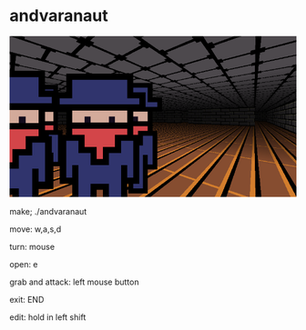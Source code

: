 # andvaranaut

![Screenshot](scrots/2017-10-14-155456_800x450_scrot.png)

make; ./andvaranaut

move: w,a,s,d

turn: mouse

open: e

grab and attack: left mouse button

exit: END

edit: hold in left shift
